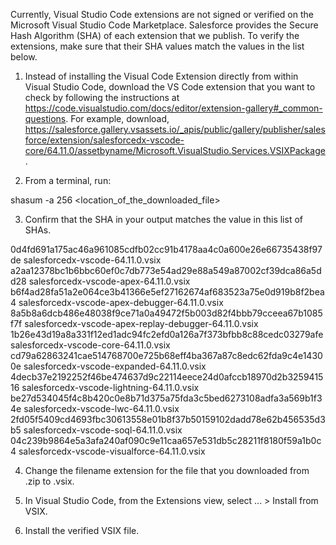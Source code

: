 Currently, Visual Studio Code extensions are not signed or verified on the
Microsoft Visual Studio Code Marketplace. Salesforce provides the Secure Hash
Algorithm (SHA) of each extension that we publish. To verify the extensions,
make sure that their SHA values match the values in the list below.

1. Instead of installing the Visual Code Extension directly from within Visual
   Studio Code, download the VS Code extension that you want to check by
   following the instructions at
   https://code.visualstudio.com/docs/editor/extension-gallery#_common-questions.
   For example, download,
   https://salesforce.gallery.vsassets.io/_apis/public/gallery/publisher/salesforce/extension/salesforcedx-vscode-core/64.11.0/assetbyname/Microsoft.VisualStudio.Services.VSIXPackage.

2. From a terminal, run:

shasum -a 256 <location_of_the_downloaded_file>

3. Confirm that the SHA in your output matches the value in this list of SHAs.

0d4fd691a175ac46a961085cdfb02cc91b4178aa4c0a600e26e66735438f97de  salesforcedx-vscode-64.11.0.vsix
a2aa12378bc1b6bbc60ef0c7db773e54ad29e88a549a87002cf39dca86a5dd28  salesforcedx-vscode-apex-64.11.0.vsix
b6f4ad28fa51a2e064ce3b41366e5ef27162674af683523a75e0d919b8f2bea4  salesforcedx-vscode-apex-debugger-64.11.0.vsix
8a5b8a6dcb486e48038f9ce71a0a49472f5b003d82f4bbb79cceea67b1085f7f  salesforcedx-vscode-apex-replay-debugger-64.11.0.vsix
1b26e43d19a8a331f12ed1adc94fc2efd0a126a7f373bfbb8c88cedc03279afe  salesforcedx-vscode-core-64.11.0.vsix
cd79a62863241cae514768700e725b68eff4ba367a87c8edc62fda9c4e14300e  salesforcedx-vscode-expanded-64.11.0.vsix
4decb37e2192252f46be474637d9c22114eece24d0afccb18970d2b325941516  salesforcedx-vscode-lightning-64.11.0.vsix
be27d534045f4c8b420c0e8b71d375a75fda3c5bed6273108adfa3a569b1f34e  salesforcedx-vscode-lwc-64.11.0.vsix
2fd05f5409cd4693fbc30613558e01b8f37b50159102dadd78e62b456535d3b5  salesforcedx-vscode-soql-64.11.0.vsix
04c239b9864e5a3afa240af090c9e11caa657e531db5c28211f8180f59a1b0c4  salesforcedx-vscode-visualforce-64.11.0.vsix


4. Change the filename extension for the file that you downloaded from .zip to
.vsix.

5. In Visual Studio Code, from the Extensions view, select ... > Install from
VSIX.

6. Install the verified VSIX file.
